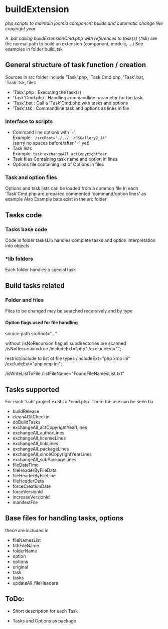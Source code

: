 # buildExtension

*php scripts to maintain joomla component builds and automatic change like copyright year*

A *.bat calling buildExtensionCmd.php with references to task(s) (*.tsk) are the normal path to build an extension (component, module, ...)
See examples in folder build_tsk

## General structure of task function / creation

Sources in src folder include 'Task'.php, 'Task'Cmd.php, 'Task'.bat, 'Task'.tsk, files  

* 'Task'.php    : Executing the task(s)
* 'Task'Cmd.php : Handling commandline parameter for the task
* 'Task'.bat    : Call a 'Task'Cmd.php  with tasks and options 
* 'Task'.tsk    : Commandline task and options as lines in file

### Interface to scripts

- Command line options with '-'   
  Example: ``` /srcRoot="./../../RSGallery2_J4"```    
  (sorry no spaces before/after '=' yet) 
- Task lists  
  Example: ```task:exchangeAll_actCopyrightYear```
- Task files 
  Containing task name and option in lines
- Options file
  containing list of Options in files
  
### Task and option files

Options and task lists can be loaded from a common file
In each 'Task'Cmd.php are prepared commented 'command/option lines' as example 
Also Example bats exist in the src folder


## Tasks code

### Tasks base code

Code in folder tasksLib handles complete tasks and option interpretation into objects

### *lib folders

Each folder handles a special task 


## Build tasks related

### Folder and files

Files to be changed may be searched recursively and by type 

#### Option flags used for file handling

source path
srcRoot="..."

without /isNoRecursion flag all subdirectories are scanned 
/isNoRecursion=true
/includeExt="php"
/excludeExt="";

restrict/include to list of file types
/includeExt="php xmp ini"
/excludeExt="php xmp ini";

/isWriteListToFile
/listFileName="FoundFileNamesList.txt"

## Tasks supported
For each 'sub' project exists a *cmd.php. There the use can be seen ba  

* buildRelease
* clean4GitCheckin
* doBuildTasks
* exchangeAll_actCopyrightYearLines
* exchangeAll_authorLines
* exchangeAll_licenseLines
* exchangeAll_linkLines
* exchangeAll_packageLines
* exchangeAll_sinceCopyrightYearLines
* exchangeAll_subPackageLines
* fileDateTime
* fileHeaderByFileData
* fileHeaderByFileLine
* fileHeaderData
* forceCreationDate
* forceVersionId
* increaseVersionId
* manifestFile

## Base files for handling tasks, options

these are included in 
* fileNamesList
* fithFileName
* folderName
* option
* options
* original
* task
* tasks
* updateAll_fileHeaders


## ToDo:
* Short description for each Task

* Tasks and Options as package
